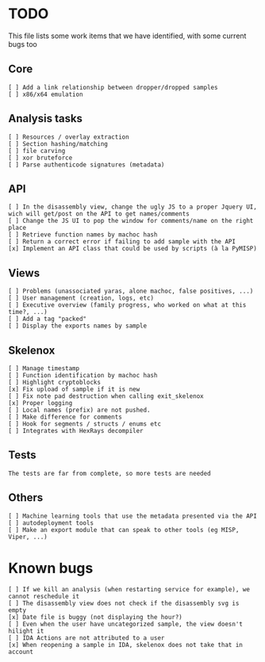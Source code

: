 # TODO
This file lists some work items that we have identified,
with some current bugs too

## Core
	[ ] Add a link relationship between dropper/dropped samples
	[ ] x86/x64 emulation

## Analysis tasks
	[ ] Resources / overlay extraction
	[ ] Section hashing/matching
	[ ] file carving
	[ ] xor bruteforce
	[ ] Parse authenticode signatures (metadata)

## API
	[ ] In the disassembly view, change the ugly JS to a proper Jquery UI, wich will get/post on the API to get names/comments
	[ ] Change the JS UI to pop the window for comments/name on the right place
	[ ] Retrieve function names by machoc hash
	[ ] Return a correct error if failing to add sample with the API
	[x] Implement an API class that could be used by scripts (à la PyMISP)

## Views
	[ ] Problems (unassociated yaras, alone machoc, false positives, ...)
	[ ] User management (creation, logs, etc)
	[ ] Executive overview (family progress, who worked on what at this time?, ...)
	[ ] Add a tag "packed"
	[ ] Display the exports names by sample

## Skelenox
	[ ] Manage timestamp
	[ ] Function identification by machoc hash
	[ ] Highlight cryptoblocks
	[x] Fix upload of sample if it is new
	[ ] Fix note pad destruction when calling exit_skelenox
	[x] Proper logging
	[ ] Local names (prefix) are not pushed.
	[ ] Make difference for comments
	[ ] Hook for segments / structs / enums etc
	[ ] Integrates with HexRays decompiler

## Tests
	The tests are far from complete, so more tests are needed

## Others
	[ ] Machine learning tools that use the metadata presented via the API
	[ ] autodeployment tools
	[ ] Make an export module that can speak to other tools (eg MISP, Viper, ...)

# Known bugs
	[ ] If we kill an analysis (when restarting service for example), we cannot reschedule it
	[ ] The disassembly view does not check if the disassembly svg is empty
	[x] Date file is buggy (not displaying the hour?)
	[ ] Even when the user have uncategorized sample, the view doesn't hilight it
	[ ] IDA Actions are not attributed to a user
	[x] When reopening a sample in IDA, skelenox does not take that in account
